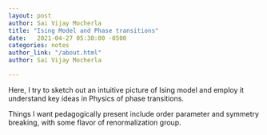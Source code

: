 ```yaml
---
layout: post
author: Sai Vijay Mocherla
title: "Ising Model and Phase transitions"
date:   2021-04-27 05:30:00 -0500
categories: notes
author_link: "/about.html"
author: Sai Vijay Mocherla

---
```


Here, I try to sketch out an intuitive picture of Ising model and employ it understand key ideas in Physics of phase transitions. 


Things I want pedagogically present include order parameter and symmetry breaking, with some flavor of renormalization group.   
